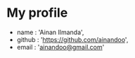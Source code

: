 # My profile

* name : 'Ainan Ilmanda',
* github : 'https://github.com/ainandoo',
* email : 'ainandoo@gmail.com'